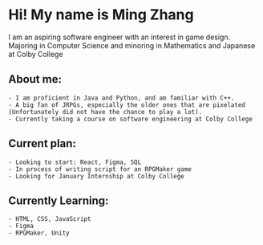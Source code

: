 # Hi! My name is Ming Zhang
I am an aspiring software engineer with an interest in game design.
Majoring in Computer Science and minoring in Mathematics and Japanese at Colby College

## About me:
    - I am proficient in Java and Python, and am familiar with C++.
    - A big fan of JRPGs, especially the older ones that are pixelated (Unfortunately did not have the chance to play a lot).
    - Currently taking a course on software engineering at Colby College
## Current plan:
    - Looking to start: React, Figma, SQL
    - In process of writing script for an RPGMaker game
    - Looking for January Internship at Colby College
## Currently Learning:
    - HTML, CSS, JavaScript
    - Figma
    - RPGMaker, Unity
